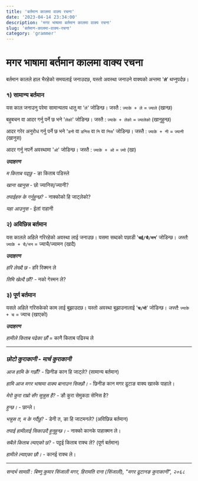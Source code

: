 ```yaml
---
title: 'बर्तमान कालमा वाक्य रचना'
date: '2023-04-14 23:34:00'
description: 'मगर भाषामा बर्तमान कालमा वाक्य रचना'
slug: 'बर्तमान-कालमा-वाक्य-रचना'
category: 'grammer'
---
```


# मगर भाषामा बर्तमान कालमा वाक्य रचना

बर्तमान कालले हाल भैरहेको समयलाई जनाउदछ, यस्तो अवस्था जनाउने वाक्यको अन्तमा '**`ले`**' थप्नुपर्दछ।

### १) सामान्य बर्तमान

यस काल जनाउनु परेमा सामान्यतय धातु मा '`ले`' जोडिन्छ। जस्तै : `ज्याके + ले` = `ज्याले` (खान्छ)

बहुबचन वा आदर गर्नु पर्ने छ भने '`लेको`' जोडिन्छ। जस्तै : `ज्याके + लेको` = `ज्यालेको` (खानुहुन्छ)

आदर गरेर अनुरोध गर्नु पर्ने छ भने '`डनी` वा `डनिस` वा `नि` वा `निस`' जोडिन्छ। जस्तै : `ज्याके + नी` = `ज्यानी` (खानुस)

आदर गर्नु नपर्ने अवस्थामा '`ओ`' जोडिन्छ। जस्तै : `ज्याके + ओ` = `ज्यो` (खा)

**_उदाहरण_**

*म किताब पढ्छु* - ङा किताब पडिस्ले

*खाना खानुस* - छो ज्यानिस्/ज्यानी?

*तपाईहरु के गर्नुहुन्छ?* - नाक्कोको हि जाट्लेको?

*यहा आउनुस* - ईलां राहानी

### २) अविछिन्न बर्तमान

यस कालले अहिले गरिरहेको अवस्था लाई जनाउछ। यसमा सब्दको पछाडी '**`चई/चै/मन`**' जोडिन्छ। *जस्तै:* `ज्याके + चै/मन` = ज्याचै/ज्यामन (खादै)

**_उदाहरण_**

*हरि लेख्दै छ* - हरि रिक्मन ले

*तिमि खेल्दै छौ?* - नको गेस्मन ले?

 
### ३) पूर्ण बर्तमान

यसले अहिले गरिसकेको काम लाई बुझाउदछ। यस्तो अवस्था बुझाउनालाई '**`च/मो`**' जोडिन्छ। *जस्तै:* `ज्याके + च` = ज्याच (खाएको)

**_उदाहरण_**

*हामीले किताब पढेका छौं* = कानै किताब पढिस्च ले

---
### *छोटो कुराकानी - मार्च कुराकानी*

*आज हामि के गर्छौ?* - छिनीङ कान हि जाट्ले? (सामान्य बर्तमान)

*हामि आज मगर भाषामा वाक्य बानाउन सिक्छौ।* - छिनीङ कान मगर ढुटाङ वाक्य खास्के पाहाले।

*मेरो कुरा राम्रो सँग सुन्नुस है?* - ङौ कुरा सेमुकठा सेनिस है?

*हुन्छ।* - छान्ले।

*भन्नुस त, म के गर्दैछु?* - डेनी त, ङा हि जाटमनले? (अविछिन्न बर्तमान)

*तपाई हामीलाई सिकाउदै हुनुहुन्छ।* - नाक्को कानके पाहाक्मन ले।

*सबैले किताब ल्याएको छ?* - पट्टई किताब राक्च ले? (पूर्ण बर्तमान)

*हामीले ल्याएका छौ।* - कानई राक्च ले।

---
*सन्दर्भ सामग्री  : बिष्णु कुमार सिंजाली मगर, हिरामति राना (सिंजाली),  "मगर  ढुटानङ कुराकानी", २०६८*